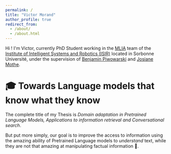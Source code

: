 ```yaml
---
permalink: /
title: "Victor Morand"
author_profile: true
redirect_from: 
  - /about/
  - /about.html
---
```


Hi ! I'm Victor, currently PhD Student working in the [MLIA](https://www.isir.upmc.fr/equipes/mlia/) team of the [Institute of Intelligent Systems and Robotics (ISIR)](https://www.isir.upmc.fr/) located in Sorbonne Université, under the supervision of [Benjamin Piwowarski](https://www.piwowarski.fr) and [Josiane Mothe](https://www.linkedin.com/in/mothe-josiane-0a29186).


🎓 Towards Language models that know what they know
======

The complete title of my Thesis is _Domain adaptation in Pretrained Language Models, Applications to information retrieval and Conversational search_.

But put more simply, our goal is to improve the access to information using the amazing ability of Pretrained Language models to _understand_ text, while they are not that amazing at manipulating factual information 😬.